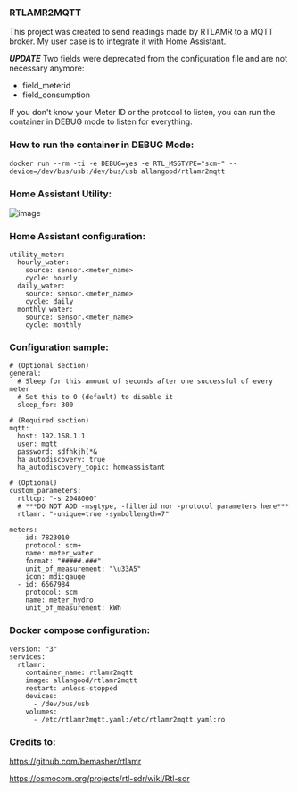 ### RTLAMR2MQTT
This project was created to send readings made by RTLAMR to a MQTT broker.
My user case is to integrate it with Home Assistant.

***UPDATE***
Two fields were deprecated from the configuration file and are not necessary anymore:
 - field_meterid
 - field_consumption

If you don't know your Meter ID or the protocol to listen, you can run the container in DEBUG mode to listen for everything.
### How to run the container in DEBUG Mode:
```
docker run --rm -ti -e DEBUG=yes -e RTL_MSGTYPE="scm+" --device=/dev/bus/usb:/dev/bus/usb allangood/rtlamr2mqtt
```

### Home Assistant Utility:

![image](https://user-images.githubusercontent.com/757086/117556120-207bd200-b02b-11eb-9149-58eaf9c6c4ea.png)


### Home Assistant configuration:
```
utility_meter:
  hourly_water:
    source: sensor.<meter_name>
    cycle: hourly
  daily_water:
    source: sensor.<meter_name>
    cycle: daily
  monthly_water:
    source: sensor.<meter_name>
    cycle: monthly
```

### Configuration sample:
```
# (Optional section)
general:
  # Sleep for this amount of seconds after one successful of every meter
  # Set this to 0 (default) to disable it
  sleep_for: 300

# (Required section)
mqtt:
  host: 192.168.1.1
  user: mqtt
  password: sdfhkjh(*&
  ha_autodiscovery: true
  ha_autodiscovery_topic: homeassistant

# (Optional)
custom_parameters:
  rtltcp: "-s 2048000"
  # ***DO NOT ADD -msgtype, -filterid nor -protocol parameters here***
  rtlamr: "-unique=true -symbollength=7"

meters:
  - id: 7823010
    protocol: scm+
    name: meter_water
    format: "#####.###"
    unit_of_measurement: "\u33A5"
    icon: mdi:gauge
  - id: 6567984
    protocol: scm
    name: meter_hydro
    unit_of_measurement: kWh
```

### Docker compose configuration:
```
version: "3"
services:
  rtlamr:
    container_name: rtlamr2mqtt
    image: allangood/rtlamr2mqtt
    restart: unless-stopped
    devices:
      - /dev/bus/usb
    volumes:
      - /etc/rtlamr2mqtt.yaml:/etc/rtlamr2mqtt.yaml:ro
```


### Credits to:

https://github.com/bemasher/rtlamr

https://osmocom.org/projects/rtl-sdr/wiki/Rtl-sdr
